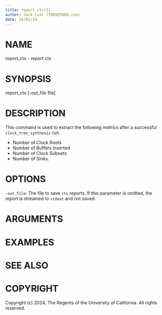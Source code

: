 ```yaml
---
title: report_cts(2)
author: Jack Luar (TODO@TODO.com)
date: 24/01/14
---
```


# NAME

report_cts - report cts

# SYNOPSIS

report_cts 
    [-out_file file]


# DESCRIPTION

This command is used to extract the following metrics after a successful `clock_tree_synthesis` run. 
- Number of Clock Roots
- Number of Buffers Inserted
- Number of Clock Subnets
- Number of Sinks.

# OPTIONS

`-out_file`:  The file to save `cts` reports. If this parameter is omitted, the report is streamed to `stdout` and not saved.

# ARGUMENTS

# EXAMPLES

# SEE ALSO

# COPYRIGHT

Copyright (c) 2024, The Regents of the University of California. All rights reserved.
